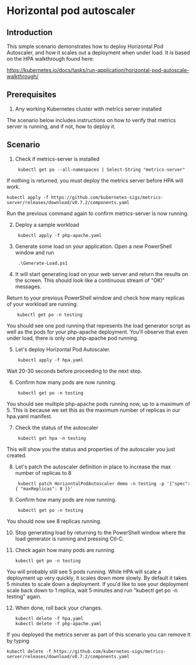 # Horizontal pod autoscaler

## Introduction
This simple scenario demonstrates how to deploy Horizontal Pod Autoscaler, and how it scales out a deployment when under load.  It is based on the HPA walkthrough found here:

https://kubernetes.io/docs/tasks/run-application/horizontal-pod-autoscale-walkthrough/

## Prerequisites
1. Any working Kubernetes cluster with metrics server installed

The scenario below includes instructions on how to verify that metrics server is running, and if not, how to deploy it.

## Scenario
1. Check if metrics-server is installed

        kubectl get po --all-namespaces | Select-String "metrics-server"

If nothing is returned, you must deploy the metrics server before HPA will work.

    kubectl apply -f https://github.com/kubernetes-sigs/metrics-server/releases/download/v0.7.2/components.yaml

Run the previous command again to confirm metrics-server is now running.

2. Deploy a sample workload

        kubectl apply -f php-apache.yaml

3. Generate some load on your application.  Open a *new* PowerShell window and run

        .\Generate-Load.ps1

4. It will start generating load on your web server and return the results on the screen.  This should look like a continuous stream of "OK!" messages.

Return to your previous PowerShell window and check how many replicas of your workload are running.

        kubectl get po -n testing

You should see one pod running that represents the load generator script as well as the pods for your php-apache deployment.  You'll observe that even under load, there is only one php-apache pod running.  

5. Let's deploy Horizontal Pod Autoscaler.

        kubectl apply -f hpa.yaml

Wait 20-30 seconds before proceeding to the next step.

6. Confirm how many pods are now running.

        kubectl get po -n testing

You should see multiple php-apache pods running now, up to a maximum of 5.  This is because we set this as the maximum number of replicas in our hpa.yaml manifest.

7. Check the status of the autoscaler

        kubectl get hpa -n testing

This will show you the status and properties of the autoscaler you just created.

8. Let's patch the autoscaler definition in place to increase the max number of replicas to 8

        kubectl patch HorizontalPodAutoscaler demo -n testing -p '{"spec": { "maxReplicas": 8 }}'

9. Confirm how many pods are now running.

        kubectl get po -n testing

You should now see 8 replicas running.

10. Stop generating load by returning to the PowerShell window where the load generator is running and pressing Ctl-C.

11. Check again how many pods are running.

        kubectl get po -n testing

You will probably still see 5 pods running.  While HPA will scale a deployment up very quickly, it scales down more slowly.  By default it takes 5 minutes to scale down a deployment.  If you'd like to see your deployment scale back down to 1 replica, wait 5 minutes and run "kubectl get po -n testing" again.

12. When done, roll back your changes.

        kubectl delete -f hpa.yaml
        kubectl delete -f php-apache.yaml

If you deployed the metrics server as part of this scenario you can remove it by typing

    kubectl delete -f https://github.com/kubernetes-sigs/metrics-server/releases/download/v0.7.2/components.yaml

